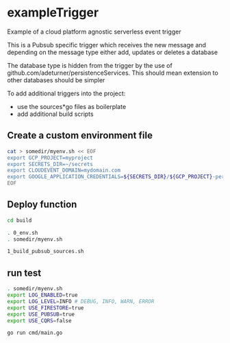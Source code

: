 # exampleTrigger

Example of a cloud platform agnostic serverless event trigger

This is a Pubsub specific trigger which receives the new message and depending on the message type either add, updates or deletes a database

The database type is hidden from the trigger by the use of github.com/adeturner/persistenceServices.  This should mean extension to other databases should be simpler

To add additional triggers into the project:

- use the sources*go files as boilerplate
- add additional build scripts

## Create a custom environment file

```bash
cat > somedir/myenv.sh << EOF
export GCP_PROJECT=myproject
export SECRETS_DIR=~/secrets
export CLOUDEVENT_DOMAIN=mydomain.com
export GOOGLE_APPLICATION_CREDENTIALS=${SECRETS_DIR}/${GCP_PROJECT}-persistenceServices.json  // if testing outside of GCP
EOF
```

## Deploy function

```bash
cd build

. 0_env.sh
. somedir/myenv.sh

1_build_pubsub_sources.sh
```

## run test

```bash
. somedir/myenv.sh
export LOG_ENABLED=true
export LOG_LEVEL=INFO # DEBUG, INFO, WARN, ERROR
export USE_FIRESTORE=true
export USE_PUBSUB=true
export USE_CQRS=false

go run cmd/main.go
```
